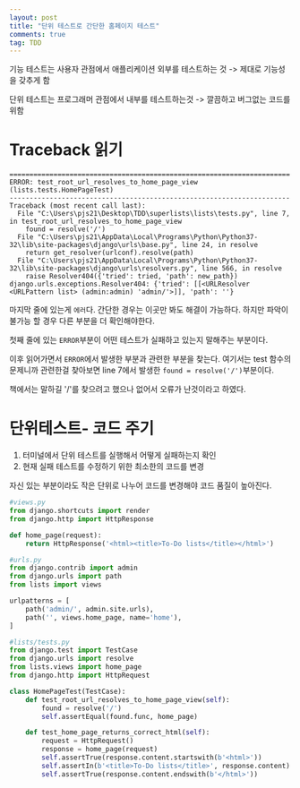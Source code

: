```yaml
---
layout: post
title: "단위 테스트로 간단한 홈페이지 테스트"
comments: true
tag: TDD
---
```




기능 테스트는 사용자 관점에서 애플리케이션 외부를 테스트하는 것 -> 제대로 기능성을 갖추게 함

단위 테스트는 프로그래머 관점에서 내부를 테스트하는것 -> 깔끔하고 버그없는 코드를 위함



# Traceback 읽기

```
======================================================================
ERROR: test_root_url_resolves_to_home_page_view (lists.tests.HomePageTest)
----------------------------------------------------------------------
Traceback (most recent call last):
  File "C:\Users\pjs21\Desktop\TDD\superlists\lists\tests.py", line 7, in test_root_url_resolves_to_home_page_view
    found = resolve('/')
  File "C:\Users\pjs21\AppData\Local\Programs\Python\Python37-32\lib\site-packages\django\urls\base.py", line 24, in resolve
    return get_resolver(urlconf).resolve(path)
  File "C:\Users\pjs21\AppData\Local\Programs\Python\Python37-32\lib\site-packages\django\urls\resolvers.py", line 566, in resolve
    raise Resolver404({'tried': tried, 'path': new_path})
django.urls.exceptions.Resolver404: {'tried': [[<URLResolver <URLPattern list> (admin:admin) 'admin/'>]], 'path': ''}
```

마지막 줄에 있는게 `에러`다. 간단한 경우는 이곳만 봐도 해결이 가능하다. 하지만 파악이 불가능 할 경우 다른 부분을 더 확인해야한다.

첫째 줄에 있는 `ERROR`부분이 어떤 테스트가 실패하고 있는지 말해주는 부분이다.

이후 읽어가면서 `ERROR`에서 발생한 부분과 관련한 부분을 찾는다. 여기서는 test 함수의 문제니까 관련한걸 찾아보면 line 7에서 발생한 `found = resolve('/')`부분이다. 

책에서는 말하길 '/'를 찾으려고 했으나 없어서 오류가 난것이라고 하였다.



# 단위테스트- 코드 주기

1. 터미널에서 단위 테스트를 실행해서 어떻게 실패하는지 확인
2. 현재 실패 테스트를 수정하기 위한 최소한의 코드를 변경

자신 있는 부분이라도 작은 단위로 나누어 코드를 변경해야 코드 품질이 높아진다.

```python
#views.py
from django.shortcuts import render
from django.http import HttpResponse

def home_page(request):
    return HttpResponse('<html><title>To-Do lists</title></html>')
```



```python
#urls.py
from django.contrib import admin
from django.urls import path
from lists import views

urlpatterns = [
    path('admin/', admin.site.urls),
    path('', views.home_page, name='home'),
]
```



```python
#lists/tests.py
from django.test import TestCase
from django.urls import resolve
from lists.views import home_page
from django.http import HttpRequest

class HomePageTest(TestCase):
    def test_root_url_resolves_to_home_page_view(self):
        found = resolve('/')
        self.assertEqual(found.func, home_page)

    def test_home_page_returns_correct_html(self):
        request = HttpRequest()
        response = home_page(request)
        self.assertTrue(response.content.startswith(b'<html>'))
        self.assertIn(b'<title>To-Do lists</title>', response.content)
        self.assertTrue(response.content.endswith(b'</html>'))
```

